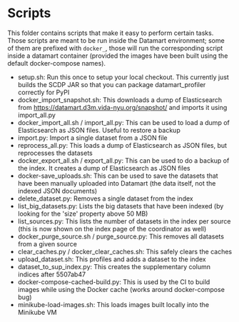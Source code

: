 Scripts
=======

This folder contains scripts that make it easy to perform certain tasks. Those scripts are meant to be run inside the Datamart environment; some of them are prefixed with `docker_`, those will run the corresponding script inside a datamart container (provided the images have been built using the default docker-compose names).

* setup.sh: Run this once to setup your local checkout. This currently just builds the SCDP JAR so that you can package datamart_profiler correctly for PyPI
* docker_import_snapshot.sh: This downloads a dump of Elasticsearch from https://datamart.d3m.vida-nyu.org/snapshot/ and imports it using import_all.py
* docker_import_all.sh / import_all.py: This can be used to load a dump of Elasticsearch as JSON files. Useful to restore a backup
* import.py: Import a single dataset from a JSON file
* reprocess_all.py: This loads a dump of Elasticsearch as JSON files, but reprocesses the datasets
* docker_export_all.sh / export_all.py: This can be used to do a backup of the index. It creates a dump of Elasticsearch as JSON files
* docker-save_uploads.sh: This can be used to save the datasets that have been manually uploaded into Datamart (the data itself, not the indexed JSON documents)
* delete_dataset.py: Removes a single dataset from the index
* list_big_datasets.py: Lists the big datasets that have been indexed (by looking for the 'size' property above 50 MB)
* list_sources.py: This lists the number of datasets in the index per source (this is now shown on the index page of the coordinator as well)
* docker_purge_source.sh / purge_source.py: This removes all datasets from a given source
* clear_caches.py / docker_clear_caches.sh: This safely clears the caches
* upload_dataset.sh: This profiles and adds a dataset to the index
* dataset_to_sup_index.py: This creates the supplementary column indices after 5507ab47
* docker-compose-cached-build.py: This is used by the CI to build images while using the Docker cache (works around docker-compose bug)
* minikube-load-images.sh: This loads images built locally into the Minikube VM
